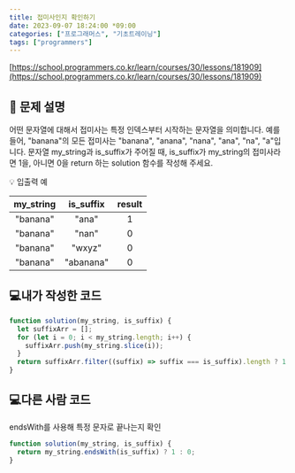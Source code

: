 ```yaml
---
title: 접미사인지 확인하기
date: 2023-09-07 18:24:00 *09:00
categories: ["프로그래머스", "기초트레이닝"]
tags: ["programmers"]
---
```


[https://school.programmers.co.kr/learn/courses/30/lessons/181909](https://school.programmers.co.kr/learn/courses/30/lessons/181909)

## 📔 문제 설명

어떤 문자열에 대해서 접미사는 특정 인덱스부터 시작하는 문자열을 의미합니다. 예를 들어, "banana"의 모든 접미사는 "banana", "anana", "nana", "ana", "na", "a"입니다.
문자열 my_string과 is_suffix가 주어질 때, is_suffix가 my_string의 접미사라면 1을, 아니면 0을 return 하는 solution 함수를 작성해 주세요.

💡 입출력 예

| my_string | is_suffix | result |
| :-------: | :-------: | :----: |
| "banana"  |   "ana"   |   1    |
| "banana"  |   "nan"   |   0    |
| "banana"  |  "wxyz"   |   0    |
| "banana"  | "abanana" |   0    |

## 💻내가 작성한 코드

```js
function solution(my_string, is_suffix) {
  let suffixArr = [];
  for (let i = 0; i < my_string.length; i++) {
    suffixArr.push(my_string.slice(i));
  }
  return suffixArr.filter((suffix) => suffix === is_suffix).length ? 1 : 0;
}
```

## 💻다른 사람 코드

endsWith를 사용해 특정 문자로 끝나는지 확인

```js
function solution(my_string, is_suffix) {
  return my_string.endsWith(is_suffix) ? 1 : 0;
}
```
